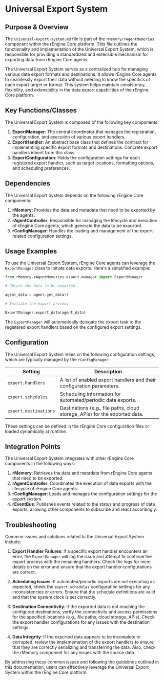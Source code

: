 # Universal Export System

## Purpose & Overview

The `universal-export-system.md` file is part of the `rMemory/rAgentMemories` component within the rEngine Core platform. This file outlines the functionality and implementation of the Universal Export System, which is responsible for providing a standardized and extensible mechanism for exporting data from rEngine Core agents.

The Universal Export System serves as a centralized hub for managing various data export formats and destinations. It allows rEngine Core agents to seamlessly export their data without needing to know the specifics of each export target or format. This system helps maintain consistency, flexibility, and extensibility in the data export capabilities of the rEngine Core platform.

## Key Functions/Classes

The Universal Export System is composed of the following key components:

1. **ExportManager**: The central coordinator that manages the registration, configuration, and execution of various export handlers.
2. **ExportHandler**: An abstract base class that defines the contract for implementing specific export formats and destinations. Concrete export handlers inherit from this class.
3. **ExportConfiguration**: Holds the configuration settings for each registered export handler, such as target locations, formatting options, and scheduling preferences.

## Dependencies

The Universal Export System depends on the following rEngine Core components:

1. **rMemory**: Provides the data and metadata that need to be exported by the agents.
2. **rAgentController**: Responsible for managing the lifecycle and execution of rEngine Core agents, which generate the data to be exported.
3. **rConfigManager**: Handles the loading and management of the export-related configuration settings.

## Usage Examples

To use the Universal Export System, rEngine Core agents can leverage the `ExportManager` class to initiate data exports. Here's a simplified example:

```python
from rMemory.rAgentMemories.export.manager import ExportManager

# Obtain the data to be exported

agent_data = agent.get_data()

# Initiate the export process

ExportManager.export_data(agent_data)
```

The `ExportManager` will automatically delegate the export task to the registered export handlers based on the configured export settings.

## Configuration

The Universal Export System relies on the following configuration settings, which are typically managed by the `rConfigManager`:

| Setting | Description |
| --- | --- |
| `export.handlers` | A list of enabled export handlers and their configuration parameters. |
| `export.schedules` | Scheduling information for automated/periodic data exports. |
| `export.destinations` | Destinations (e.g., file paths, cloud storage, APIs) for the exported data. |

These settings can be defined in the rEngine Core configuration files or loaded dynamically at runtime.

## Integration Points

The Universal Export System integrates with other rEngine Core components in the following ways:

1. **rMemory**: Retrieves the data and metadata from rEngine Core agents that need to be exported.
2. **rAgentController**: Coordinates the execution of data exports with the lifecycle of rEngine Core agents.
3. **rConfigManager**: Loads and manages the configuration settings for the export system.
4. **rEventBus**: Publishes events related to the status and progress of data exports, allowing other components to subscribe and react accordingly.

## Troubleshooting

Common issues and solutions related to the Universal Export System include:

1. **Export Handler Failures**: If a specific export handler encounters an error, the `ExportManager` will log the issue and attempt to continue the export process with the remaining handlers. Check the logs for more details on the error and ensure that the export handler configurations are correct.

1. **Scheduling Issues**: If automated/periodic exports are not executing as expected, check the `export.schedules` configuration settings for any inconsistencies or errors. Ensure that the schedule definitions are valid and that the system clock is set correctly.

1. **Destination Connectivity**: If the exported data is not reaching the configured destinations, verify the connectivity and access permissions for the specified locations (e.g., file paths, cloud storage, APIs). Check the export handler configurations for any issues with the destination settings.

1. **Data Integrity**: If the exported data appears to be incomplete or corrupted, review the implementation of the export handlers to ensure that they are correctly serializing and transferring the data. Also, check the rMemory component for any issues with the source data.

By addressing these common issues and following the guidelines outlined in this documentation, users can effectively leverage the Universal Export System within the rEngine Core platform.
